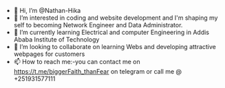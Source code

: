 - 👋 Hi, I’m @Nathan-Hika
- 👀 I’m interested in coding and website development and I'm shaping my self to becoming Network Engineer and Data Administrator.
- 🌱 I’m currently learning Electrical and computer Engineering in Addis Ababa Institute of Technology
- 💞️ I’m looking to collaborate on learning Webs and developing attractive webpages for customers
- 📫 How to reach me:-you can contact me on https://t.me/biggerFaith_thanFear on telegram or call me @ +251931577111

<!---
Nathan-Hika/Nathan-Hika is a ✨ special ✨ repository because its `README.md` (this file) appears on your GitHub profile.
You can click the Preview link to take a look at your changes.
--->

